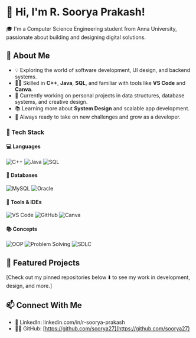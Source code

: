 # 👋 Hi, I'm R. Soorya Prakash!

🎓 I'm a Computer Science Engineering student from Anna University, passionate about building and designing digital solutions.

## 🚀 About Me
- 💡 Exploring the world of software development, UI design, and backend systems.
- 👨‍💻 Skilled in **C++**, **Java**, **SQL**, and familiar with tools like **VS Code** and **Canva**.
- 🎯 Currently working on personal projects in data structures, database systems, and creative design.
- 📚 Learning more about **System Design** and scalable app development.
- 🌱 Always ready to take on new challenges and grow as a developer.
 
### 🚀 Tech Stack

#### 💻 Languages
![C++](https://img.shields.io/badge/-C++-00599C?style=flat&logo=c%2B%2B&logoColor=white)
![Java](https://img.shields.io/badge/-Java-007396?style=flat&logo=java&logoColor=white)
![SQL](https://img.shields.io/badge/-SQL-4479A1?style=flat&logo=sql&logoColor=white)

#### 💾 Databases
![MySQL](https://img.shields.io/badge/-MySQL-4479A1?style=flat&logo=mysql&logoColor=white)
![Oracle](https://img.shields.io/badge/-Oracle-F80000?style=flat&logo=oracle&logoColor=white)

#### 🧰 Tools & IDEs
![VS Code](https://img.shields.io/badge/-VS%20Code-007ACC?style=flat&logo=visual-studio-code&logoColor=white)
![GitHub](https://img.shields.io/badge/-GitHub-181717?style=flat&logo=github&logoColor=white)
![Canva](https://img.shields.io/badge/-Canva-00C4CC?style=flat&logo=canva&logoColor=white)

#### 📚 Concepts
![OOP](https://img.shields.io/badge/-OOP-007ACC?style=flat) 
![Problem Solving](https://img.shields.io/badge/-Problem%20Solving-blueviolet?style=flat)
![SDLC](https://img.shields.io/badge/-SDLC-007ACC?style=flat)

## 📌 Featured Projects
[Check out my pinned repositories below ⬇️ to see my work in development, design, and more.]

## 📫 Connect With Me 
- 💼 LinkedIn: linkedin.com/in/r-soorya-prakash
- 🧑‍💻 GitHub: [https://github.com/soorya27](https://github.com/soorya27)
